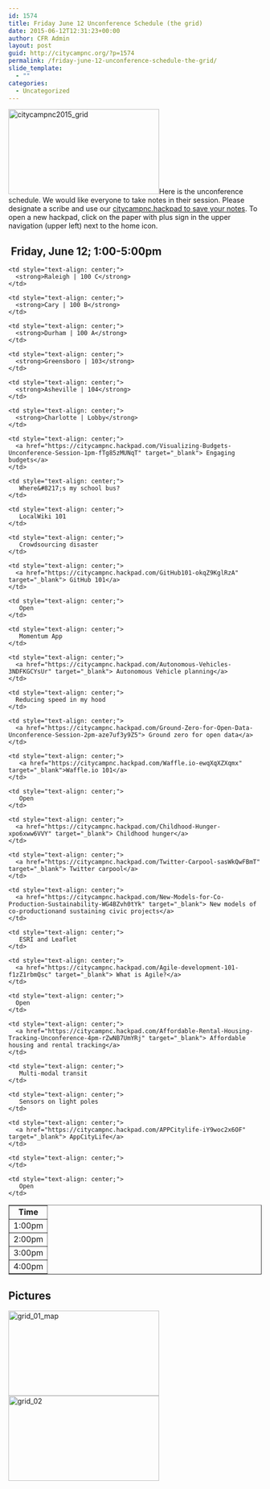 ```yaml
---
id: 1574
title: Friday June 12 Unconference Schedule (the grid)
date: 2015-06-12T12:31:23+00:00
author: CFR Admin
layout: post
guid: http://citycampnc.org/?p=1574
permalink: /friday-june-12-unconference-schedule-the-grid/
slide_template:
  - ""
categories:
  - Uncategorized
---
```

[<img class="alignright size-medium wp-image-1577" src="http://citycampnc.org/wp-content/uploads/2015/06/citycampnc2015_grid-300x169.jpg" alt="citycampnc2015_grid" width="300" height="169" />](http://citycampnc.org/wp-content/uploads/2015/06/citycampnc2015_grid.jpg)Here is the unconference schedule. We would like everyone to take notes in their session. Please designate a scribe and use our <a href="https://citycampnc.hackpad.com/" target="_blank">citycampnc.hackpad to save your notes</a>. To open a new hackpad, click on the paper with plus sign in the upper navigation (upper left) next to the home icon.<!--more-->

##  Friday, June 12; 1:00-5:00pm

<table border="1">
  <tr>
    <td style="text-align: center;">
      <strong>Time</strong>
    </td>
    
    <td style="text-align: center;">
      <strong>Raleigh | 100 C</strong>
    </td>
    
    <td style="text-align: center;">
      <strong>Cary | 100 B</strong>
    </td>
    
    <td style="text-align: center;">
      <strong>Durham | 100 A</strong>
    </td>
    
    <td style="text-align: center;">
      <strong>Greensboro | 103</strong>
    </td>
    
    <td style="text-align: center;">
      <strong>Asheville | 104</strong>
    </td>
    
    <td style="text-align: center;">
      <strong>Charlotte | Lobby</strong>
    </td>
  </tr>
  
  <tr>
    <td style="text-align: center;">
      1:00pm
    </td>
    
    <td style="text-align: center;">
      <a href="https://citycampnc.hackpad.com/Visualizing-Budgets-Unconference-Session-1pm-fTg85zMUNqT" target="_blank"> Engaging budgets</a>
    </td>
    
    <td style="text-align: center;">
       Where&#8217;s my school bus?
    </td>
    
    <td style="text-align: center;">
       LocalWiki 101
    </td>
    
    <td style="text-align: center;">
       Crowdsourcing disaster
    </td>
    
    <td style="text-align: center;">
      <a href="https://citycampnc.hackpad.com/GitHub101-okqZ9KglRzA" target="_blank"> GitHub 101</a>
    </td>
    
    <td style="text-align: center;">
       Open
    </td>
  </tr>
  
  <tr>
    <td style="text-align: center;">
      2:00pm
    </td>
    
    <td style="text-align: center;">
       Momentum App
    </td>
    
    <td style="text-align: center;">
      <a href="https://citycampnc.hackpad.com/Autonomous-Vehicles-3NDFKGCYsUr" target="_blank"> Autonomous Vehicle planning</a>
    </td>
    
    <td style="text-align: center;">
      Reducing speed in my hood
    </td>
    
    <td style="text-align: center;">
      <a href="https://citycampnc.hackpad.com/Ground-Zero-for-Open-Data-Unconference-Session-2pm-aze7uf3y9Z5"> Ground zero for open data</a>
    </td>
    
    <td style="text-align: center;">
       <a href="https://citycampnc.hackpad.com/Waffle.io-ewqXqXZXqmx" target="_blank">Waffle.io 101</a>
    </td>
    
    <td style="text-align: center;">
       Open
    </td>
  </tr>
  
  <tr>
    <td style="text-align: center;">
      3:00pm
    </td>
    
    <td style="text-align: center;">
      <a href="https://citycampnc.hackpad.com/Childhood-Hunger-xpo6xww6VVY" target="_blank"> Childhood hunger</a>
    </td>
    
    <td style="text-align: center;">
      <a href="https://citycampnc.hackpad.com/Twitter-Carpool-sasWkQwFBmT" target="_blank"> Twitter carpool</a>
    </td>
    
    <td style="text-align: center;">
      <a href="https://citycampnc.hackpad.com/New-Models-for-Co-Production-Sustainability-WG4BZvh0tYk" target="_blank"> New models of co-productionand sustaining civic projects</a>
    </td>
    
    <td style="text-align: center;">
       ESRI and Leaflet
    </td>
    
    <td style="text-align: center;">
      <a href="https://citycampnc.hackpad.com/Agile-development-101-f1zZ1rbmQsc" target="_blank"> What is Agile?</a>
    </td>
    
    <td style="text-align: center;">
      Open
    </td>
  </tr>
  
  <tr>
    <td style="text-align: center;">
      4:00pm
    </td>
    
    <td style="text-align: center;">
      <a href="https://citycampnc.hackpad.com/Affordable-Rental-Housing-Tracking-Unconference-4pm-rZwNB7UmYRj" target="_blank"> Affordable housing and rental tracking</a>
    </td>
    
    <td style="text-align: center;">
       Multi-modal transit
    </td>
    
    <td style="text-align: center;">
       Sensors on light poles
    </td>
    
    <td style="text-align: center;">
      <a href="https://citycampnc.hackpad.com/APPCitylife-iY9woc2x6OF" target="_blank"> AppCityLife</a>
    </td>
    
    <td style="text-align: center;">
    </td>
    
    <td style="text-align: center;">
       Open
    </td>
  </tr>
</table>

## Pictures

[<img class="alignright size-medium wp-image-1579" src="http://citycampnc.org/wp-content/uploads/2015/06/grid_01_map-300x169.jpg" alt="grid_01_map" width="300" height="169" />](http://citycampnc.org/wp-content/uploads/2015/06/grid_01_map.jpg) [<img class=" size-medium wp-image-1580 alignleft" src="http://citycampnc.org/wp-content/uploads/2015/06/grid_02-300x169.jpg" alt="grid_02" width="300" height="169" />](http://citycampnc.org/wp-content/uploads/2015/06/grid_02.jpg)